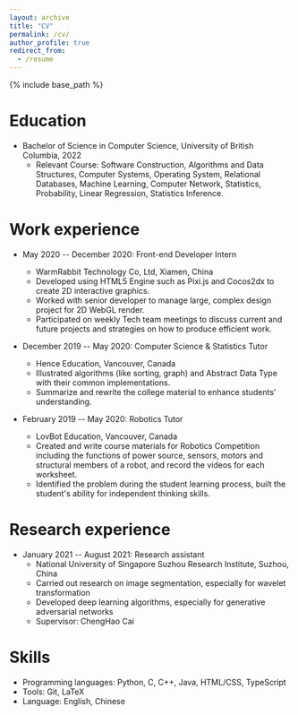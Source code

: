 ```yaml
---
layout: archive
title: "CV"
permalink: /cv/
author_profile: true
redirect_from:
  - /resume
---
```


{% include base_path %}

Education
======
* Bachelor of Science in Computer Science, University of British Columbia, 2022
  * Relevant Course: Software Construction, Algorithms and Data Structures, Computer Systems, Operating System,  Relational Databases, Machine Learning, Computer Network, Statistics, Probability, Linear Regression, Statistics Inference.


Work experience
======
* May 2020 -- December 2020: Front-end Developer Intern
  * WarmRabbit Technology Co, Ltd, Xiamen, China
  * Developed using HTML5 Engine such as Pixi.js and Cocos2dx to create 2D interactive graphics.
  * Worked with senior developer to manage large, complex design project for 2D WebGL render.
  * Participated on weekly Tech team meetings to discuss current and future projects and strategies on how to produce efficient work.

* December 2019 -- May 2020: Computer Science & Statistics Tutor
  * Hence Education, Vancouver, Canada
  * Illustrated algorithms (like sorting, graph) and Abstract Data Type with their common implementations.
  * Summarize and rewrite the college material to enhance students’ understanding.

* February 2019 -- May 2020: Robotics Tutor
  * LovBot Education, Vancouver, Canada
  * Created and write course materials for Robotics Competition including the functions of power source, sensors, motors and structural members of a robot, and record the videos for each worksheet.
  * Identified the problem during the student learning process, built the student's ability for independent thinking skills.

Research experience
======

* January 2021 -- August 2021: Research assistant
  * National University of Singapore Suzhou Research Institute, Suzhou, China
  * Carried out research on image segmentation, especially for wavelet transformation
  * Developed deep learning algorithms, especially for generative adversarial networks
  * Supervisor: ChengHao Cai

Skills
======
* Programming languages: Python, C, C++, Java, HTML/CSS, TypeScript
* Tools: Git, LaTeX
* Language: English, Chinese

